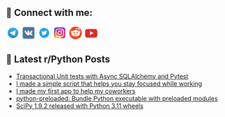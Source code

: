 ## 🔎 Connect with me:
[<img src="https://github.com/bullbesh/bullbesh/blob/main/images/Telegram.png" width="32" height="32" />](https://t.me/bullbesh)
[<img src="https://github.com/bullbesh/bullbesh/blob/main/images/VK.png" width="32" height="32" />](https://vk.com/bullbesh)
[<img src="https://github.com/bullbesh/bullbesh/blob/main/images/Twitter.png" width="32" height="32" />](https://twitter.com/bullbesh1)
[<img src="https://github.com/bullbesh/bullbesh/blob/main/images/Instagram.png" width="32" height="32" />](https://www.instagram.com/bullbesh)
[<img src="https://github.com/bullbesh/bullbesh/blob/main/images/Reddit.png" width="32" height="32" />](https://www.reddit.com/user/bullbesh)
[<img src="https://github.com/bullbesh/bullbesh/blob/main/images/YouTube.png" width="32" height="32" />](https://www.youtube.com/channel/UCtfjRs6uzgq5mfm8S06WTcg)

## 📕 Latest r/Python Posts
<!-- BLOG-POST-LIST:START -->
- [Transactional Unit tests with Async SQLAlchemy and Pytest](https://www.reddit.com/r/Python/comments/xzdjpi/transactional_unit_tests_with_async_sqlalchemy/)
- [I made a simple script that helps you stay focused while working](https://www.reddit.com/r/Python/comments/xzdapo/i_made_a_simple_script_that_helps_you_stay/)
- [I made my first app to help my coworkers](https://www.reddit.com/r/Python/comments/xzd0jb/i_made_my_first_app_to_help_my_coworkers/)
- [python-preloaded: Bundle Python executable with preloaded modules](https://www.reddit.com/r/Python/comments/xzbonx/pythonpreloaded_bundle_python_executable_with/)
- [SciPy 1.9.2 released with Python 3.11 wheels](https://www.reddit.com/r/Python/comments/xzbejb/scipy_192_released_with_python_311_wheels/)
<!-- BLOG-POST-LIST:END -->
